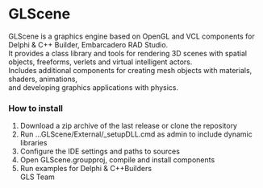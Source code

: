 # GLScene
GLScene is a graphics engine based on OpenGL and VCL components for Delphi & C++ Builder,
Embarcadero RAD Studio. <br>  It provides a class library and tools for rendering 3D scenes with spatial objects,
freeforms, verlets and virtual intelligent actors.<br> 
Includes additional components for creating mesh objects with materials, shaders, animations, <br> 
and developing graphics applications with physics. 
### How to install
1. Download a zip archive of the last release or clone the repository
2. Run ...GLScene/External/_setupDLL.cmd as admin to include dynamic libraries
3. Configure the IDE settings and paths to sources
4. Open GLScene.groupproj, compile and install components
5. Run examples for Delphi & C++Builders<br>
GLS Team
